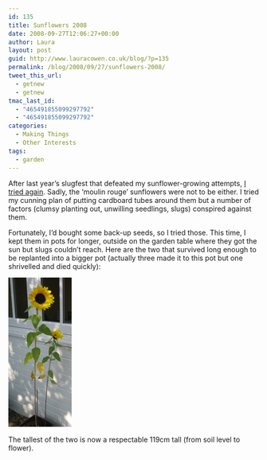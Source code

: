 ```yaml
---
id: 135
title: Sunflowers 2008
date: 2008-09-27T12:06:27+00:00
author: Laura
layout: post
guid: http://www.lauracowen.co.uk/blog/?p=135
permalink: /blog/2008/09/27/sunflowers-2008/
tweet_this_url:
  - getnew
  - getnew
tmac_last_id:
  - "465491855099297792"
  - "465491855099297792"
categories:
  - Making Things
  - Other Interests
tags:
  - garden
---
```

<p class="mceTemp">
  After last year&#8217;s slugfest that defeated my sunflower-growing attempts, <a title="My Sunflowers blog post" href="http://www.lauracowen.co.uk/blog/2008/04/06/sunflowers/" target="_self">I tried again</a>. Sadly, the &#8216;moulin rouge&#8217; sunflowers were not to be either. I tried my cunning plan of putting cardboard tubes around them but a number of factors (clumsy planting out, unwilling seedlings, slugs) conspired against them.
</p>

<p class="mceTemp">
  Fortunately, I&#8217;d bought some back-up seeds, so I tried those. This time, I kept them in pots for longer, outside on the garden table where they got the sun but slugs couldn&#8217;t reach. Here are the two that survived long enough to be replanted into a bigger pot (actually three made it to this pot but one shrivelled and died quickly):
</p>

![Successful sunflowers in 2008](uploads/2008/09/img_3323.jpg)

The tallest of the two is now a respectable 119cm tall (from soil level to flower).